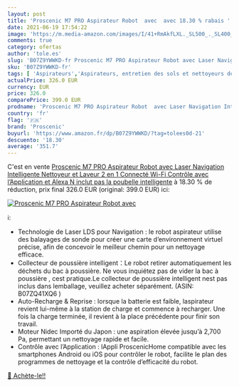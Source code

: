 ```yaml
---
layout: post
title: 'Proscenic M7 PRO Aspirateur Robot  avec  avec 18.30 % rabais '
date: 2021-06-19 17:54:22
image: 'https://m.media-amazon.com/images/I/41+RmAkfLXL._SL500_._SL400_.jpg'
comments: true
category: ofertas
author: 'tole.es'
slug: 'B07Z9YWWKD-fr Proscenic M7 PRO Aspirateur Robot avec Laser Navigation...'
sku: 'B07Z9YWWKD-fr'
tags: [ 'Aspirateurs','Aspirateurs, entretien des sols et nettoyeurs de vitres','Cuisine et Maison','Robots aspirateurs','proscenic', ]
actualPrice: 326.0 EUR
currency: EUR
price: 326.0
comparePrice: 399.0 EUR
prodname: 'Proscenic M7 PRO Aspirateur Robot  avec Laser Navigation Intelligente  Nettoyeur et Laveur 2 en 1  Connecté Wi-Fi  Contrôle avec l’Application et Alexa N inclut pas la poubelle intelligente'
country: 'fr'
flag: '🇫🇷'
brand: 'Proscenic'
buyurl: 'https://www.amazon.fr/dp/B07Z9YWWKD/?tag=tolees0d-21'
descuento: '18.30'
average: '351.7'
---
```


C'est en vente [Proscenic M7 PRO Aspirateur Robot  avec Laser Navigation Intelligente  Nettoyeur et Laveur 2 en 1  Connecté Wi-Fi  Contrôle avec l’Application et Alexa N inclut pas la poubelle intelligente](https://www.amazon.fr/dp/B07Z9YWWKD/?tag=tolees0d-21)  à  18.30 % de réduction, prix final  326.0 EUR (original: 399.0 EUR) ici:

[![Proscenic M7 PRO Aspirateur Robot  avec ](https://m.media-amazon.com/images/I/41+RmAkfLXL._SL500_._SL400_.jpg)](https://www.amazon.fr/dp/B07Z9YWWKD/?tag=tolees0d-21)

ℹ️:

- Technologie de Laser LDS pour Navigation : le robot aspirateur utilise des balayages de sonde pour créer une carte d’environnement virtuel précise, afin de concevoir le meilleur chemin pour un nettoyage efficace.
- Collecteur de poussière intelligent：Le robot retirer automatiquement les déchets du bac à poussière. Ne vous inquiétez pas de vider la bac à poussière , cest pratique.Le collecteur de poussière intelligent nest pas inclus dans lemballage, veuillez acheter séparément. (ASIN: B07ZQ41XQ6 )
- Auto-Recharge & Reprise : lorsque la batterie est faible, laspirateur revient lui-même à la station de charge et commence à recharger. Une fois la charge terminée, il revient à la place précédente pour finir son travail.
- Moteur Nidec Importé du Japon : une aspiration élevée jusqu’à 2,700 Pa, permettant un nettoyage rapide et facile.
- Contrôle avec l’Application : lAppli ProscenicHome compatible avec les smartphones Android ou iOS pour contrôler le robot, facilite le plan des programmes de nettoyage et la contrôle d’efficacité du robot.

[🛒 Achète-le!!](https://www.amazon.fr/dp/B07Z9YWWKD/?tag=tolees0d-21)

